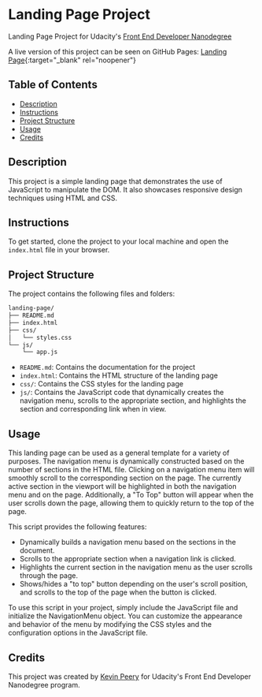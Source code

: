 # Landing Page Project

Landing Page Project for Udacity's [Front End Developer Nanodegree](https://www.udacity.com/course/front-end-web-developer-nanodegree--nd0011)

A live version of this project can be seen on GitHub Pages: [Landing Page](https://kevinptx.github.io/landing-page/){:target="_blank" rel="noopener"}

## Table of Contents

* [Description](#description)
* [Instructions](#instructions)
* [Project Structure](#project-structure)
* [Usage](#usage)
* [Credits](#credits)

## Description

This project is a simple landing page that demonstrates the use of JavaScript to manipulate the DOM. It also showcases responsive design techniques using HTML and CSS.

## Instructions

To get started, clone the project to your local machine and open the `index.html` file in your browser.

## Project Structure

The project contains the following files and folders:

```bash
landing-page/
├── README.md
├── index.html
├── css/
│   └── styles.css
└── js/
    └── app.js
```

- `README.md`: Contains the documentation for the project
- `index.html`: Contains the HTML structure of the landing page
- `css/`: Contains the CSS styles for the landing page
- `js/`: Contains the JavaScript code that dynamically creates the navigation menu, scrolls to the appropriate section, and highlights the section and corresponding link when in view.

## Usage

This landing page can be used as a general template for a variety of purposes. 
The navigation menu is dynamically constructed based on the number of sections in the HTML file. Clicking on a navigation menu item will smoothly scroll to the corresponding section on the page. The currently active section in the viewport will be highlighted in both the navigation menu and on the page. Additionally, a "To Top" button will appear when the user scrolls down the page, allowing them to quickly return to the top of the page. 

This script provides the following features:

- Dynamically builds a navigation menu based on the sections in the document.
- Scrolls to the appropriate section when a navigation link is clicked.
- Highlights the current section in the navigation menu as the user scrolls through the page.
- Shows/hides a "to top" button depending on the user's scroll position, and scrolls to the top of the page when the button is clicked.

To use this script in your project, simply include the JavaScript file and initialize the NavigationMenu object. You can customize the appearance and behavior of the menu by modifying the CSS styles and the configuration options in the JavaScript file.

## Credits

This project was created by [Kevin Peery](https://www.linkedin.com/in/kevin-peery/) for Udacity's Front End Developer Nanodegree program. 
